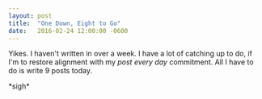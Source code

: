 ```yaml
---
layout: post
title:  "One Down, Eight to Go"
date:   2016-02-24 12:00:00 -0600
---
```

Yikes. I haven't written in over a week. I have a lot of catching up to do, if I'm to restore alignment with my *post every day* commitment. All I have to do is write 9 posts today.

\*sigh\*
